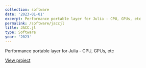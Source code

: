 ```yaml
---
collection: software
date: '2023-01-01'
excerpt: Performance portable layer for Julia - CPU, GPUs, etc
permalink: /software/jaccjl
title: JACC.jl
type: Software
year: '2023'
---
```


Performance portable layer for Julia - CPU, GPUs, etc

[View project](https://github.com/JuliaORNL/JACC.jl)
